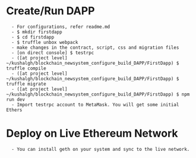 # Create/Run DAPP
      - For configurations, refer readme.md
      - $ mkdir firstdapp
      - $ cd firstdapp
      - $ truffle unbox webpack
      - make changes in the contract, script, css and migration files
      - [on direct console] $ testrpc  
      - ([at project level] ~/kushalgh/blockchain_newsystem_configure_build_DAPP/FirstDapp) $ truffle compile
      - ([at project level] ~/kushalgh/blockchain_newsystem_configure_build_DAPP/FirstDapp) $ truffle migrate
      - ([at project level] ~/kushalgh/blockchain_newsystem_configure_build_DAPP/FirstDapp) $ npm run dev
      - Import testrpc account to MetaMask. You will get some initial Ethers
       
# Deploy on Live Ethereum Network
      - You can install geth on your system and sync to the live network.